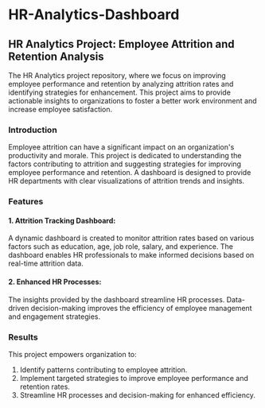 # HR-Analytics-Dashboard

## HR Analytics Project: Employee Attrition and Retention Analysis
The HR Analytics project repository, where we focus on improving employee performance and retention by analyzing attrition rates and identifying strategies for enhancement. This project aims to provide actionable insights to organizations to foster a better work environment and increase employee satisfaction.

### Introduction
Employee attrition can have a significant impact on an organization's productivity and morale. This project is dedicated to understanding the factors contributing to attrition and suggesting strategies for improving employee performance and retention. A dashboard is designed to provide HR departments with clear visualizations of attrition trends and insights.

### Features
#### 1. Attrition Tracking Dashboard:
A dynamic dashboard is created to monitor attrition rates based on various factors such as education, age, job role, salary, and experience.
The dashboard enables HR professionals to make informed decisions based on real-time attrition data.

#### 2. Enhanced HR Processes:
The insights provided by the dashboard streamline HR processes.
Data-driven decision-making improves the efficiency of employee management and engagement strategies.

### Results
This project empowers organization to:

1. Identify patterns contributing to employee attrition.
2. Implement targeted strategies to improve employee performance and retention rates.
3. Streamline HR processes and decision-making for enhanced efficiency.
